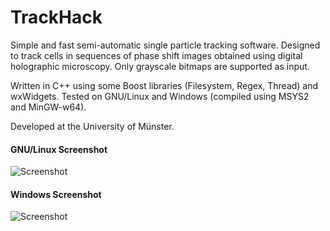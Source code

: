 TrackHack
=========

Simple and fast semi-automatic single particle tracking software.  Designed to track cells
in sequences of phase shift images obtained using digital holographic microscopy.  Only
grayscale bitmaps are supported as input.

Written in C++ using some Boost libraries (Filesystem, Regex, Thread) and wxWidgets.
Tested on GNU/Linux and Windows (compiled using MSYS2 and MinGW-w64).

Developed at the University of Münster.

<!---
For Windows, you can download the most recent executable along with some required
libraries
[here](https://www.dropbox.com/s/xe9da1712u1ntws/track_hack_2015-04-01.zip?dl=1).  It
should look something like this:
-->

#### GNU/Linux Screenshot
![Screenshot](https://www.dropbox.com/s/034xgpzxozqk8kz/track-hack-screenshot-arch.png?dl=1)

#### Windows Screenshot
![Screenshot](https://www.dropbox.com/s/6cf76dneg1dgt5n/track-hack-screenshot-windows-7.png?dl=1)

<!--- vim: set tw=90 sts=4 sw=4 et spell: -->
